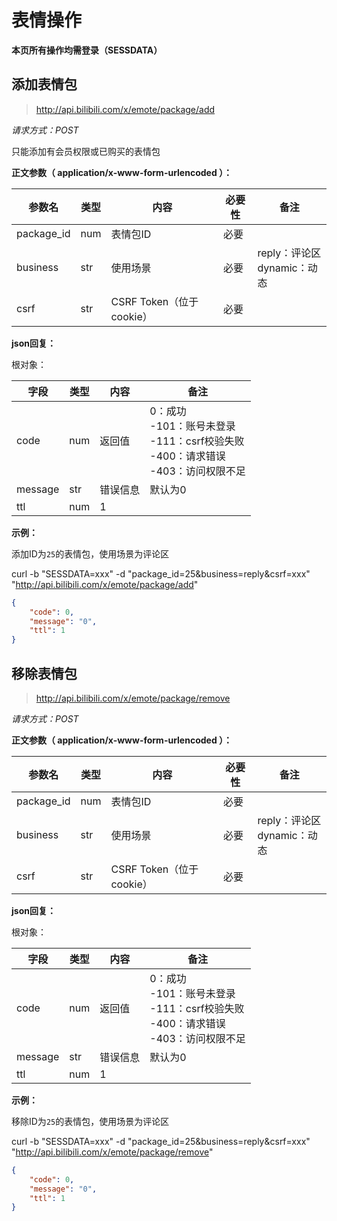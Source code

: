 # 表情操作

**本页所有操作均需登录（SESSDATA）**

## 添加表情包

> http://api.bilibili.com/x/emote/package/add

*请求方式：POST*

只能添加有会员权限或已购买的表情包

**正文参数（ application/x-www-form-urlencoded ）：**

| 参数名     | 类型 | 内容                     | 必要性 | 备注                             |
| ---------- | ---- | ------------------------ | ------ | -------------------------------- |
| package_id | num  | 表情包ID                 | 必要   |                                  |
| business   | str  | 使用场景                 | 必要   | reply：评论区<br />dynamic：动态 |
| csrf       | str  | CSRF Token（位于cookie） | 必要   |                                  |

**json回复：**

根对象：

| 字段    | 类型 | 内容     | 备注                                                         |
| ------- | ---- | -------- | ------------------------------------------------------------ |
| code    | num  | 返回值   | 0：成功<br />-101：账号未登录<br />-111：csrf校验失败<br />-400：请求错误<br />-403：访问权限不足 |
| message | str  | 错误信息 | 默认为0                                                      |
| ttl     | num  | 1        |                                                              |

**示例：**

添加ID为`25`的表情包，使用场景为评论区

curl -b "SESSDATA=xxx" -d "package_id=25&business=reply&csrf=xxx" "http://api.bilibili.com/x/emote/package/add"

```json
{
    "code": 0,
    "message": "0",
    "ttl": 1
}
```



## 移除表情包

> http://api.bilibili.com/x/emote/package/remove

*请求方式：POST*

**正文参数（ application/x-www-form-urlencoded ）：**

| 参数名     | 类型 | 内容                     | 必要性 | 备注                             |
| ---------- | ---- | ------------------------ | ------ | -------------------------------- |
| package_id | num  | 表情包ID                 | 必要   |                                  |
| business   | str  | 使用场景                 | 必要   | reply：评论区<br />dynamic：动态 |
| csrf       | str  | CSRF Token（位于cookie） | 必要   |                                  |

**json回复：**

根对象：

| 字段    | 类型 | 内容     | 备注                                                         |
| ------- | ---- | -------- | ------------------------------------------------------------ |
| code    | num  | 返回值   | 0：成功<br />-101：账号未登录<br />-111：csrf校验失败<br />-400：请求错误<br />-403：访问权限不足 |
| message | str  | 错误信息 | 默认为0                                                      |
| ttl     | num  | 1        |                                                              |

**示例：**

移除ID为`25`的表情包，使用场景为评论区

curl -b "SESSDATA=xxx" -d "package_id=25&business=reply&csrf=xxx" "http://api.bilibili.com/x/emote/package/remove"

```json
{
    "code": 0,
    "message": "0",
    "ttl": 1
}
```

